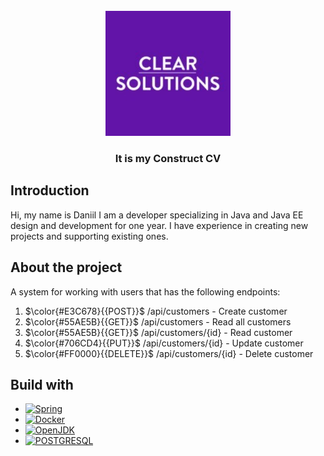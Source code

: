 <br />
<div align="center">
  <a href="https://github.com/DaniilZotin/Spring-users-system">
    <img src="images/clear_solution_logo.jpg" alt="Logo" width="200" height="200">
  </a>

<h3 align="center" >It is my Construct CV</h3>



  </p>
</div>

## Introduction
Hi, my name is Daniil I am a developer specializing in Java and Java EE design
and development for one year. I have experience in
creating new projects and supporting existing ones. 

## About the project
A system for working with users that has the following endpoints:
1. $\color{#E3C678}{{POST}}$  /api/customers - Create customer
2. $\color{#55AE5B}{{GET}}$ /api/customers - Read all customers
3. $\color{#55AE5B}{{GET}}$ /api/customers/{id} - Read customer
4. $\color{#706CD4}{{PUT}}$ /api/customers/{id} - Update customer
5. $\color{#FF0000}{{DELETE}}$ /api/customers/{id} - Delete customer


## Build with
* [![Spring][Spring]][Spring-url]
* [![Docker][Docker]][Docker-url]
* [![OpenJDK][OpenJDK]][Docker-url]
* [![POSTGRESQL][POSTGRESQL]][POSTGRESQL-url]




























[Spring]: https://img.shields.io/badge/Spring-6DB33F?style=for-the-badge&logo=spring&logoColor=white
[Spring-url]: https://spring.io/projects/spring-framework

[Docker]: https://img.shields.io/badge/Docker-2496ED?style=for-the-badge&logo=docker&logoColor=white
[Docker-url]: https://www.docker.com/

[OpenJDK]: https://img.shields.io/badge/OpenJDK-000000?style=for-the-badge&logo=openjdk&logoColor=white
[OpenJDK-url]: https://www.docker.com/

[POSTGRESQL]: https://img.shields.io/badge/postgresql-4169E1?style=for-the-badge&logo=postgresql&logoColor=white
[POSTGRESQL-url]: https://www.docker.com/

